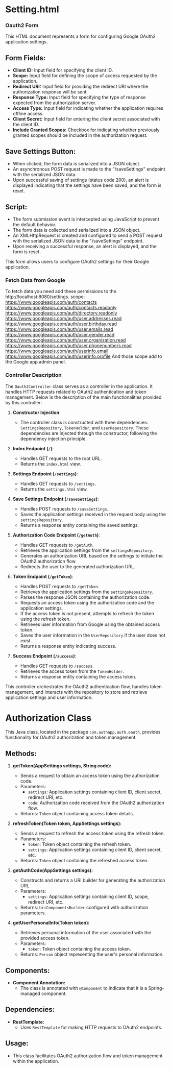 
# Setting.html
### Oauth2 Form

This HTML document represents a form for configuring Google OAuth2 application settings.

## Form Fields:

- **Client ID:** Input field for specifying the client ID.
- **Scope:** Input field for defining the scope of access requested by the application.
- **Redirect URI:** Input field for providing the redirect URI where the authorization response will be sent.
- **Response Type:** Input field for specifying the type of response expected from the authorization server.
- **Access Type:** Input field for indicating whether the application requires offline access.
- **Client Secret:** Input field for entering the client secret associated with the client ID.
- **Include Granted Scopes:** Checkbox for indicating whether previously granted scopes should be included in the authorization request.

## Save Settings Button:

- When clicked, the form data is serialized into a JSON object.
- An asynchronous POST request is made to the "/saveSettings" endpoint with the serialized JSON data.
- Upon successful saving of settings (status code 200), an alert is displayed indicating that the settings have been saved, and the form is reset.

## Script:

- The form submission event is intercepted using JavaScript to prevent the default behavior.
- The form data is collected and serialized into a JSON object.
- An XMLHttpRequest is created and configured to send a POST request with the serialized JSON data to the "/saveSettings" endpoint.
- Upon receiving a successful response, an alert is displayed, and the form is reset.

This form allows users to configure OAuth2 settings for their Google application.

### Fetch Data from Google 
To fetch data you need add these permissions to the http://localhost:8080/settings.
scope:   https://www.googleapis.com/auth/contacts
         https://www.googleapis.com/auth/contacts.readonly
         https://www.googleapis.com/auth/directory.readonly
         https://www.googleapis.com/auth/user.addresses.read
         https://www.googleapis.com/auth/user.birthday.read
         https://www.googleapis.com/auth/user.emails.read
         https://www.googleapis.com/auth/user.gender.read 
         https://www.googleapis.com/auth/user.organization.read
         https://www.googleapis.com/auth/user.phonenumbers.read
         https://www.googleapis.com/auth/userinfo.email
         https://www.googleapis.com/auth/userinfo.profile
And those scope add to the Google app admin panel.

### Controller Description

The `Oauth2Controller` class serves as a controller in the application. It handles HTTP requests related to OAuth2 authentication and token management. Below is the description of the main functionalities provided by this controller:

1. **Constructor Injection**:
    - The controller class is constructed with three dependencies: `SettingsRepository`, `TokenHolder`, and `UserRepository`. These dependencies are injected through the constructor, following the dependency injection principle.

2. **Index Endpoint (`/`)**:
    - Handles GET requests to the root URL.
    - Returns the `index.html` view.

3. **Settings Endpoint (`/settings`)**:
    - Handles GET requests to `/settings`.
    - Returns the `settings.html` view.

4. **Save Settings Endpoint (`/saveSettings`)**:
    - Handles POST requests to `/saveSettings`.
    - Saves the application settings received in the request body using the `settingsRepository`.
    - Returns a response entity containing the saved settings.

5. **Authorization Code Endpoint (`/getAuth`)**:
    - Handles GET requests to `/getAuth`.
    - Retrieves the application settings from the `settingsRepository`.
    - Generates an authorization URL based on the settings to initiate the OAuth2 authorization flow.
    - Redirects the user to the generated authorization URL.

6. **Token Endpoint (`/getToken`)**:
    - Handles POST requests to `/getToken`.
    - Retrieves the application settings from the `settingsRepository`.
    - Parses the response JSON containing the authorization code.
    - Requests an access token using the authorization code and the application settings.
    - If the access token is not present, attempts to refresh the token using the refresh token.
    - Retrieves user information from Google using the obtained access token.
    - Saves the user information in the `UserRepository` if the user does not exist.
    - Returns a response entity indicating success.

7. **Success Endpoint (`/success`)**:
    - Handles GET requests to `/success`.
    - Retrieves the access token from the `TokenHolder`.
    - Returns a response entity containing the access token.

This controller orchestrates the OAuth2 authentication flow, handles token management, and interacts with the repository to store and retrieve application settings and user information.

# Authorization Class

This Java class, located in the package `com.authapp.auth.oauth`, provides functionality for OAuth2 authorization and token management.

## Methods:

1. **getToken(AppSettings settings, String code):**
    - Sends a request to obtain an access token using the authorization code.
    - Parameters:
        - `settings`: Application settings containing client ID, client secret, redirect URI, etc.
        - `code`: Authorization code received from the OAuth2 authorization flow.
    - Returns: `Token` object containing access token details.

2. **refreshToken(Token token, AppSettings settings):**
    - Sends a request to refresh the access token using the refresh token.
    - Parameters:
        - `token`: Token object containing the refresh token.
        - `settings`: Application settings containing client ID, client secret, etc.
    - Returns: `Token` object containing the refreshed access token.

3. **getAuthCode(AppSettings settings):**
    - Constructs and returns a URI builder for generating the authorization URL.
    - Parameters:
        - `settings`: Application settings containing client ID, scope, redirect URI, etc.
    - Returns: `UriComponentsBuilder` configured with authorization parameters.

4. **getUserPersonalInfo(Token token):**
    - Retrieves personal information of the user associated with the provided access token.
    - Parameters:
        - `token`: Token object containing the access token.
    - Returns: `Person` object representing the user's personal information.

## Components:

- **Component Annotation:**
    - The class is annotated with `@Component` to indicate that it is a Spring-managed component.

## Dependencies:

- **RestTemplate:**
    - Uses `RestTemplate` for making HTTP requests to OAuth2 endpoints.

## Usage:

- This class facilitates OAuth2 authorization flow and token management within the application.

